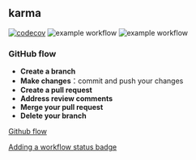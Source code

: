## karma

[![codecov](https://codecov.io/gh/threetown/karma-test-runner/branch/master/graph/badge.svg?token=26ZOZXOHLX)](https://codecov.io/gh/threetown/karma-test-runner) ![example workflow](https://github.com/threetown/karma-test-runner/actions/workflows/main.yml/badge.svg)  ![example workflow](https://github.com/threetown/karma-test-runner/actions/workflows/CI.yml/badge.svg) 




### GitHub flow

* **Create a branch**
* **Make changes**：commit and push your changes
* **Create a pull request**
* **Address review comments**
* **Merge your pull request**
* **Delete your branch**





[Github flow](https://docs.github.com/get-started/using-github/github-flow)

[Adding a workflow status badge](https://docs.github.com/en/actions/monitoring-and-troubleshooting-workflows/adding-a-workflow-status-badge)
